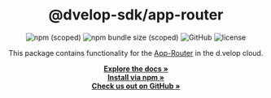 <div align="center">

  <h1>@dvelop-sdk/app-router</h1>

  <img alt="npm (scoped)" src="https://img.shields.io/npm/v/@dvelop-sdk/axios-hal-json?style=for-the-badge">

  <img alt="npm bundle size (scoped)" src="https://img.shields.io/bundlephobia/min/@dvelop-sdk/axios-hal-json?style=for-the-badge">

  <img alt="GitHub" src="https://img.shields.io/badge/GitHub-dvelop--sdk--node-%23ff0844?logo=github&style=for-the-badge">

  <img alt="license" src="https://img.shields.io/github/license/d-velop/dvelop-sdk-node?style=for-the-badge">

  </br>

  <p>This package contains functionality for the <a href="https://developer.d-velop.de/dev/en/basics">App-Router</a> in the d.velop cloud.</p>

  <a href="https://d-velop.github.io/dvelop-sdk-node/modules/axios-hal-json.html"><strong>Explore the docs »</strong></a>
  </br>
  <a href="https://www.npmjs.com/package/@dvelop-sdk/axios-hal-json"><strong>Install via npm »</strong></a>
  </br>
  <a href="https://github.com/d-velop/dvelop-sdk-node"><strong>Check us out on GitHub »</strong></a>

</div>
